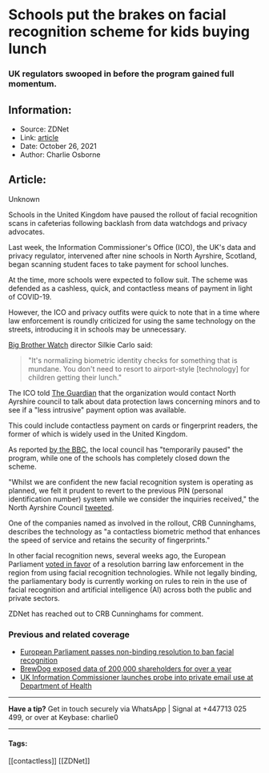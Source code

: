 # Schools put the brakes on facial recognition scheme for kids buying lunch
### UK regulators swooped in before the program gained full momentum.

## Information:
+ Source: ZDNet
+ Link: [article](https://www.zdnet.com/article/schools-put-the-brakes-on-facial-recognition-scheme-for-kids-buying-lunch/)
+ Date: October 26, 2021
+ Author: Charlie Osborne


## Article:
Unknown

Schools in the United Kingdom have paused the rollout of facial recognition scans in cafeterias following backlash from data watchdogs and privacy advocates.


Last week, the Information Commissioner's Office (ICO), the UK's data and privacy regulator, intervened after nine schools in North Ayrshire, Scotland, began scanning student faces to take payment for school lunches. 

At the time, more schools were expected to follow suit. The scheme was defended as a cashless, quick, and contactless means of payment in light of COVID-19.  

However, the ICO and privacy outfits were quick to note that in a time where law enforcement is roundly criticized for using the same technology on the streets, introducing it in schools may be unnecessary.  

[Big Brother Watch](https://bigbrotherwatch.org.uk/2021/10/ft-uk-school-canteens-introduce-facical-recognition-cameras/) director Silkie Carlo said: 


> "It's normalizing biometric identity checks for something that is mundane. You don't need to resort to airport-style [technology] for children getting their lunch." 
> 
> 

The ICO told [The Guardian](https://www.theguardian.com/education/2021/oct/18/privacy-fears-as-schools-use-facial-recognition-to-speed-up-lunch-queue-ayrshire-technology-payments-uk) that the organization would contact North Ayrshire council to talk about data protection laws concerning minors and to see if a "less intrusive" payment option was available.  

This could include contactless payment on cards or fingerprint readers, the former of which is widely used in the United Kingdom.  






As reported [by the BBC](https://www.bbc.co.uk/news/technology-59037346), the local council has "temporarily paused" the program, while one of the schools has completely closed down the scheme.  

"Whilst we are confident the new facial recognition system is operating as planned, we felt it prudent to revert to the previous PIN (personal identification number) system while we consider the inquiries received," the North Ayrshire Council [tweeted](https://twitter.com/North_Ayrshire/status/1451554014655549448).  

One of the companies named as involved in the rollout, CRB Cunninghams, describes the technology as "a contactless biometric method that enhances the speed of service and retains the security of fingerprints." 

In other facial recognition news, several weeks ago, the European Parliament [voted in favor](https://www.zdnet.com/article/european-parliament-passes-non-binding-resolution-to-ban-facial-recognition/) of a resolution barring law enforcement in the region from using facial recognition technologies. While not legally binding, the parliamentary body is currently working on rules to rein in the use of facial recognition and artificial intelligence (AI) across both the public and private sectors.  

ZDNet has reached out to CRB Cunninghams for comment.  

###  Previous and related coverage

* [European Parliament passes non-binding resolution to ban facial recognition](https://www.zdnet.com/article/european-parliament-passes-non-binding-resolution-to-ban-facial-recognition/)
* [BrewDog exposed data of 200,000 shareholders for over a year](https://www.zdnet.com/article/brewdog-exposed-data-of-200000-shareholders-for-over-a-year/)
* [UK Information Commissioner launches probe into private email use at Department of Health](https://www.zdnet.com/article/uk-information-commissioner-launches-probe-into-private-email-use-at-department-of-health/)



---

**Have a tip?** Get in touch securely via WhatsApp | Signal at +447713 025 499, or over at Keybase: charlie0



---





#### Tags:
[[contactless]] [[ZDNet]]
